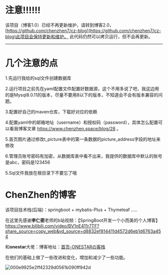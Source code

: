# 注意!!!!!!
该项目（博客1.0）已经不再更新维护，请转到博客2.0，[https://github.com/chenzhen7/cz-blog](https://github.com/chenzhen7/cz-blog)此项目会保持更新和维护。
此代码仍然可以拷贝运行，但不会再更新。

---

# 几个注意的点

1.先运行我给的sql文件创建数据库

2.运行项目之前先在yaml配置文件配置好数据源，这个不用多说了吧，我这边用的是Mysql8.0.11的版本，尽量不要用8以下的版本，不知道会不会有版本兼容的问题。

3.配置好自己的maven仓库，下载好对应的依赖

4.配置yaml中的邮箱地址（username）和授权码（password），具体怎么配置可以看我博客文章 https://www.chenzhen.space/blog/28 。

5.首页图片通过修改t_picture表中的第一条数据的picture_address字段的地址来修改

6.管理员账号密码有加密，从数据库表中看不出来，我提供的数据库中默认的账号是abc，密码是123456

5.Sql文件我放在根目录下不要忘了哦



# ChenZhen的博客

该项目技术栈(后端)：springboot + mybatis-Plus + Thymeleaf .....

在这里先感谢**李仁密**老师的b站视频：【SpringBoot开发一个小而美的个人博客】https://www.bilibili.com/video/BV1nE411r7TF?share_source=copy_web&vd_source=d8832ef814411d4572d6eb1d6763a454

和**onestar**大佬：博客地址：[首页-ONESTARの客栈](https://onestar.newstar.net.cn/)

在他们的基础上做了一些改进和变化，增加和减少了一些功能。

![000e9925e2ff42329d0561b090ff942d](https://user-images.githubusercontent.com/109839704/201456942-ea07a054-9c60-473d-b0b6-af68b57163a6.png)

